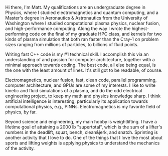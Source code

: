Hi there, I'm Matt. My qualifications are an undergraduate degree in Physics, where I studied electromagnetics and quantum computing, and a Master's degree in Aeronautics & Astronautics from the University of Washington where I studied computational plasma physics, nuclear fusion, and high-performance computing. Along the way I wrote the highest-performing code on the final of my graduate HPC class, and kernels for two kinds of plasma simulation that both ran faster than the Cray-1 on problem sizes ranging from millions of particles, to billions of fluid points. 

Writing fast C++ code is my #1 technical skill. I accomplish this via an understanding of and passion for computer architecture, together with a minimal approach towards coding. The best code, all else being equal, is the one with the least amount of lines. It's still got to be readable, of course. 

Electromagnetics, nuclear fusion, fast, clean code, parallel programming, computer architecture, and GPUs are some of my interests. I like to write kinetic and fluid simulations of a plasma, and do the odd electrical engineering project, to keep my math and physics knowledge sharp. I think artificial intelligence is interesting, particularly its application towards computational physics, e.g., PINNs. Electromagnetics is my favorite field of physics, by far.

Beyond science and engineering, my main hobby is weightlifting. I have a lifetime goal of attaining a 2000 lb "supertotal", which is the sum of a lifter's numbers in the deadlift, squat, bench, clean&jerk, and snatch. Sprinting is another activity that I love to do. One of the things that I love the most about sports and lifting weights is applying physics to understand the mechanics of the activity. 
